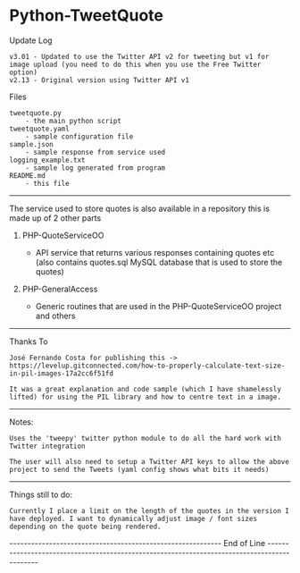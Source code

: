 # Python-TweetQuote

Update Log

    v3.01 - Updated to use the Twitter API v2 for tweeting but v1 for image upload (you need to do this when you use the Free Twitter option)
    v2.13 - Original version using Twitter API v1

Files

    tweetquote.py
        - the main python script
    tweetquote.yaml
        - sample configuration file
    sample.json
        - sample response from service used
    logging_example.txt
        - sample log generated from program
    README.md
        - this file

--------------------------------------------------------------------------------------------------------------------------------------------------------------------

The service used to store quotes is also available in a repository this is made up of 2 other parts

1. PHP-QuoteServiceOO
    - API service that returns various responses containing quotes etc (also contains quotes.sql MySQL database that is used to store the quotes)
    
2. PHP-GeneralAccess 
    - Generic routines that are used in the PHP-QuoteServiceOO project and others

--------------------------------------------------------------------------------------------------------------------------------------------------------------------

Thanks To

    José Fernando Costa for publishing this -> https://levelup.gitconnected.com/how-to-properly-calculate-text-size-in-pil-images-17a2cc6f51fd

    It was a great explanation and code sample (which I have shamelessly lifted) for using the PIL library and how to centre text in a image.

--------------------------------------------------------------------------------------------------------------------------------------------------------------------

Notes:
    
    Uses the 'tweepy' twitter python module to do all the hard work with Twitter integration

    The user will also need to setup a Twitter API keys to allow the above project to send the Tweets (yaml config shows what bits it needs)

--------------------------------------------------------------------------------------------------------------------------------------------------------------------

Things still to do:

    Currently I place a limit on the length of the quotes in the version I have deployed. I want to dynamically adjust image / font sizes depending on the quote being rendered.

----------------------------------------------------------- End of Line --------------------------------------------------------------------------------------------


